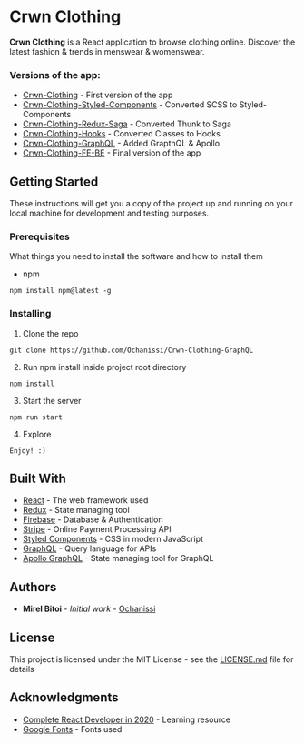 # Crwn Clothing

**Crwn Clothing** is a React application to browse clothing online. Discover the latest fashion & trends in menswear & womenswear.

### Versions of the app:

- [Crwn-Clothing](https://github.com/Ochanissi/Crwn-Clothing) - First version of the app
- [Crwn-Clothing-Styled-Components](https://github.com/Ochanissi/Crwn-Clothing-Styled-Components) - Converted SCSS to Styled-Components
- [Crwn-Clothing-Redux-Saga](https://github.com/Ochanissi/Crwn-Clothing-Redux-Saga) - Converted Thunk to Saga
- [Crwn-Clothing-Hooks](https://github.com/Ochanissi/Crwn-Clothing-Hooks) - Converted Classes to Hooks
- [Crwn-Clothing-GraphQL](https://github.com/Ochanissi/Crwn-Clothing-GraphQL) - Added GrapthQL & Apollo
- [Crwn-Clothing-FE-BE](https://github.com/Ochanissi/Crwn-Clothing-FE-BE) - Final version of the app

## Getting Started

These instructions will get you a copy of the project up and running on your local machine for development and testing purposes.

### Prerequisites

What things you need to install the software and how to install them

- npm

```
npm install npm@latest -g
```

### Installing

1. Clone the repo

```
git clone https://github.com/Ochanissi/Crwn-Clothing-GraphQL
```

2. Run npm install inside project root directory

```
npm install
```

3. Start the server

```
npm run start
```

4. Explore

```
Enjoy! :)
```

## Built With

- [React](https://reactjs.org/docs/getting-started.html) - The web framework used
- [Redux](https://redux.js.org/introduction/getting-started) - State managing tool
- [Firebase](https://firebase.google.com/) - Database & Authentication
- [Stripe](https://stripe.com/docs/) - Online Payment Processing API
- [Styled Components](https://styled-components.com/) - CSS in modern JavaScript
- [GraphQL](https://graphql.org/learn/) - Query language for APIs
- [Apollo GraphQL](https://www.apollographql.com/docs/) - State managing tool for GraphQL

## Authors

- **Mirel Bitoi** - _Initial work_ - [Ochanissi](https://github.com/Ochanissi)

## License

This project is licensed under the MIT License - see the [LICENSE.md](LICENSE.md) file for details

## Acknowledgments

- [Complete React Developer in 2020](https://www.udemy.com/course/complete-react-developer-zero-to-mastery/) - Learning resource
- [Google Fonts](https://fonts.google.com/) - Fonts used
